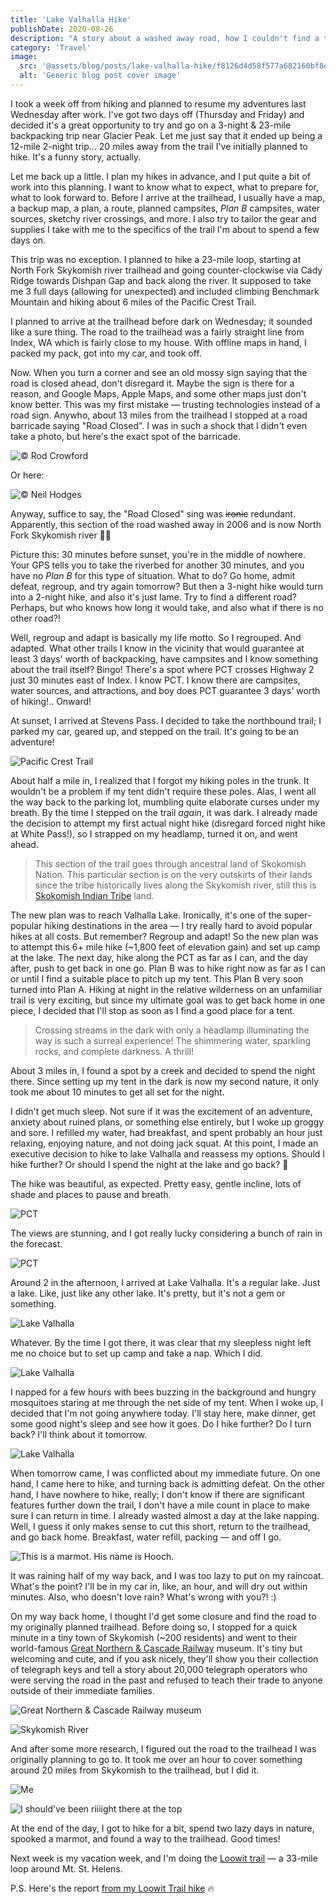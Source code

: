 ```yaml
---
title: 'Lake Valhalla Hike'
publishDate: 2020-08-26
description: "A story about a washed away road, how I couldn't find a trail, night hike on the Pacific Crest Trail, and killer-mosquitoes 🦟"
category: 'Travel'
image:
  src: '@assets/blog/posts/lake-valhalla-hike/f8126d4d58f577a682160bf8ea22314f89cb0dd1-1600x2134.jpg'
  alt: 'Generic blog post cover image'
---
```


I took a week off from hiking and planned to resume my adventures last Wednesday after work. I've got two days off (Thursday and Friday) and decided it's a great opportunity to try and go on a 3-night & 23-mile backpacking trip near Glacier Peak. Let me just say that it ended up being a 12-mile 2-night trip... 20 miles away from the trail I've initially planned to hike. It's a funny story, actually.

Let me back up a little. I plan my hikes in advance, and I put quite a bit of work into this planning. I want to know what to expect, what to prepare for, what to look forward to. Before I arrive at the trailhead, I usually have a map, a backup map, a plan, a route, planned campsites, _Plan B_ campsites, water sources, sketchy river crossings, and more. I also try to tailor the gear and supplies I take with me to the specifics of the trail I'm about to spend a few days on.

This trip was no exception. I planned to hike a 23-mile loop, starting at North Fork Skykomish river trailhead and going counter-clockwise via Cady Ridge towards Dishpan Gap and back along the river. It supposed to take me 3 full days (allowing for unexpected) and included climbing Benchmark Mountain and hiking about 6 miles of the Pacific Crest Trail.

I planned to arrive at the trailhead before dark on Wednesday; it sounded like a sure thing. The road to the trailhead was a fairly straight line from Index, WA which is fairly close to my house. With offline maps in hand, I packed my pack, got into my car, and took off.

Now. When you turn a corner and see an old mossy sign saying that the road is closed ahead, don't disregard it. Maybe the sign is there for a reason, and Google Maps, Apple Maps, and some other maps just don't know better. This was my first mistake — trusting technologies instead of a road sign. Anywho, about 13 miles from the trailhead I stopped at a road barricade saying "Road Closed". I was in such a shock that I didn't even take a photo, but here's the exact spot of the barricade.

![© Rod Crowford](assets/blog/posts/lake-valhalla-hike/d68e1865335a2443b5b13953ec28bcab1cb98228-500x375.jpg)

Or here:

![© Neil Hodges](assets/blog/posts/lake-valhalla-hike/1a2c3b732dd1072594610deed01cece77ce42fd6-1600x1200.jpg)

Anyway, suffice to say, the "Road Closed" sing was ~~ironic~~ redundant. Apparently, this section of the road washed away in 2006 and is now North Fork Skykomish river 🤷‍♂️

Picture this: 30 minutes before sunset, you're in the middle of nowhere. Your GPS tells you to take the riverbed for another 30 minutes, and you have no _Plan B_ for this type of situation. What to do? Go home, admit defeat, regroup, and try again tomorrow? But then a 3-night hike would turn into a 2-night hike, and also it's just lame. Try to find a different road? Perhaps, but who knows how long it would take, and also what if there is no other road?!

Well, regroup and adapt is basically my life motto. So I regrouped. And adapted. What other trails I know in the vicinity that would guarantee at least 3 days' worth of backpacking, have campsites and I know something about the trail itself? Bingo! There's a spot where PCT crosses Highway 2 just 30 minutes east of Index. I know PCT. I know there are campsites, water sources, and attractions, and boy does PCT guarantee 3 days' worth of hiking!.. Onward!

At sunset, I arrived at Stevens Pass. I decided to take the northbound trail; I parked my car, geared up, and stepped on the trail. It's going to be an adventure!

![Pacific Crest Trail](assets/blog/posts/lake-valhalla-hike/ea03a8182b00f9dc6a59a84342e52422b8a9ff6b-1600x1200.jpg)

About half a mile in, I realized that I forgot my hiking poles in the trunk. It wouldn't be a problem if my tent didn't require these poles. Alas, I went all the way back to the parking lot, mumbling quite elaborate curses under my breath. By the time I stepped on the trail _again_, it was dark. I already made the decision to attempt my first actual night hike (disregard forced night hike at White Pass!), so I strapped on my headlamp, turned it on, and went ahead.

> This section of the trail goes through ancestral land of Skokomish Nation. This particular section is on the very outskirts of their lands since the tribe historically lives along the Skykomish river, still this is [Skokomish Indian Tribe](http://www.skokomish.org/) land.

The new plan was to reach Valhalla Lake. Ironically, it's one of the super-popular hiking destinations in the area — I try really hard to avoid popular hikes at all costs. But remember? Regroup and adapt! So the new plan was to attempt this 6+ mile hike (~1,800 feet of elevation gain) and set up camp at the lake. The next day, hike along the PCT as far as I can, and the day after, push to get back in one go. Plan B was to hike right now as far as I can or until I find a suitable place to pitch up my tent. This Plan B very soon turned into Plan A. Hiking at night in the relative wilderness on an unfamiliar trail is very exciting, but since my ultimate goal was to get back home in one piece, I decided that I'll stop as soon as I find a good place for a tent.

> Crossing streams in the dark with only a headlamp illuminating the way is such a surreal experience! The shimmering water, sparkling rocks, and complete darkness. A thrill!

About 3 miles in, I found a spot by a creek and decided to spend the night there. Since setting up my tent in the dark is now my second nature, it only took me about 10 minutes to get all set for the night.

I didn't get much sleep. Not sure if it was the excitement of an adventure, anxiety about ruined plans, or something else entirely, but I woke up groggy and sore. I refilled my water, had breakfast, and spent probably an hour just relaxing, enjoying nature, and not doing jack squat. At this point, I made an executive decision to hike to lake Valhalla and reassess my options. Should I hike further? Or should I spend the night at the lake and go back? 🤔

The hike was beautiful, as expected. Pretty easy, gentle incline, lots of shade and places to pause and breath.

![PCT](assets/blog/posts/lake-valhalla-hike/6b3b041ff6e283dc89be5a67f54c5d7236be9b41-1600x2134.jpg)

The views are stunning, and I got really lucky considering a bunch of rain in the forecast.

![PCT](assets/blog/posts/lake-valhalla-hike/502053512a4ed05acd0376c97cd3e18cb0abc4a9-2000x1224.jpg)

Around 2 in the afternoon, I arrived at Lake Valhalla. It's a regular lake. Just a lake. Like, just like any other lake. It's pretty, but it's not a gem or something.

![Lake Valhalla](assets/blog/posts/lake-valhalla-hike/ba3140deb787527b06743d7335c7a27184c2cc93-1600x1200.jpg)

Whatever. By the time I got there, it was clear that my sleepless night left me no choice but to set up camp and take a nap. Which I did.

![Lake Valhalla](assets/blog/posts/lake-valhalla-hike/9d6e7612347f5b595f2b9248cd7b51575ec2fca6-2000x2667.jpg)

I napped for a few hours with bees buzzing in the background and hungry mosquitoes staring at me through the net side of my tent. When I woke up, I decided that I'm not going anywhere today. I'll stay here, make dinner, get some good night's sleep and see how it goes. Do I hike further? Do I turn back? I'll think about it tomorrow.

![Lake Valhalla](assets/blog/posts/lake-valhalla-hike/f8126d4d58f577a682160bf8ea22314f89cb0dd1-1600x2134.jpg)

When tomorrow came, I was conflicted about my immediate future. On one hand, I came here to hike, and turning back is admitting defeat. On the other hand, I have nowhere to hike, really; I don't know if there are significant features further down the trail, I don't have a mile count in place to make sure I can return in time. I already wasted almost a day at the lake napping. Well, I guess it only makes sense to cut this short, return to the trailhead, and go back home. Breakfast, water refill, packing — and off I go.

![This is a marmot. His name is Hooch. ](assets/blog/posts/lake-valhalla-hike/b9db6717fe9834b1889645b3f77a50dcee4dd07f-1600x1600.jpg)

It was raining half of my way back, and I was too lazy to put on my raincoat. What's the point? I'll be in my car in, like, an hour, and will dry out within minutes. Also, who doesn't love rain? What's wrong with you?! :)

On my way back home, I thought I'd get some closure and find the road to my originally planned trailhead. Before doing so, I stopped for a quick minute in a tiny town of Skykomish (~200 residents) and went to their world-famous [Great Northern & Cascade Railway](https://www.greatnortherncascaderailway.com/) museum. It's tiny but welcoming and cute, and if you ask nicely, they'll show you their collection of telegraph keys and tell a story about 20,000 telegraph operators who were serving the road in the past and refused to teach their trade to anyone outside of their immediate families.

![Great Northern & Cascade Railway museum](assets/blog/posts/lake-valhalla-hike/9dbcbe95976bc83c908b712e08385801aebe5e44-2000x1500.jpg)

![Skykomish River](assets/blog/posts/lake-valhalla-hike/25e703e8f2961e8a3a60767af7d920c5249a5b4a-2000x1500.jpg)

And after some more research, I figured out the road to the trailhead I was originally planning to go to. It took me over an hour to cover something around 20 miles from Skykomish to the trailhead, but I did it.

![Me](assets/blog/posts/lake-valhalla-hike/e420bf7ab21ab86d5c4ad140baffb54b3155f03d-1600x1202.jpg)

![I should've been riiiight there at the top](assets/blog/posts/lake-valhalla-hike/a40f512a3006cfeefaeabae15d70e5004b879a91-2000x2667.jpg)

At the end of the day, I got to hike for a bit, spend two lazy days in nature, spooked a marmot, and found a way to the trailhead. Good times!

Next week is my vacation week, and I'm doing the [Loowit trail](https://www.wta.org/go-hiking/hikes/loowit) — a 33-mile loop around Mt. St. Helens.

P.S. Here's the report [from my Loowit Trail hike](/blog/loowit-trail) 🔥

